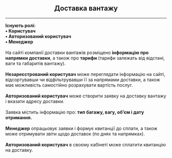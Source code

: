 <h2 align="center">Доставка вантажу</h2>
<hr>
<p> <strong>Існують ролі: <br>
• Користувач<br>
• Авторизований користувач<br>
• Менеджер</strong><br><br>
На сайті компанії доставки вантажів розміщено <strong>інформацію про напрямки доставки</strong>, а також про <strong>тарифи</strong> (тарифи залежать від відстані, ваги та габаритів вантажу).<br><br>
<strong>Незареєстрований користувач</strong> може переглядати інформацію на сайті, відсортувавши чи відфільтрувавши її за напрямами доставки, а також має можливість самостійно розрахувати вартість послуг.<br><br>
<strong>Авторизований користувач</strong> може створити заявку на доставку вантажу і вказати адресу доставки.<br><br>
Заявка містить інформацію про: <strong>тип багажу, вагу, об’єм і дату отримання.</strong><br><br>
<strong>Менеджер</strong> опрацьовує заявки і формує квитанції до сплати, а також може отримувати звіти щодо доставок (по днях та напрямках).<br><br>
<strong>Авторизований користувач</strong> в своєму кабінеті може сплатити квитанцію на доставку.
</p>
